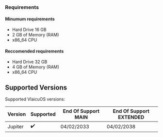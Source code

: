 ### Requirements
#### Minumum requirements
- Hard Drive 16 GB
- 2 GB of Memory (RAM)
- x86_64 CPU
#### Reccomended requirements
- Hard Drive 32 GB
- 4 GB of Memory (RAM)
- x86_64 CPU 

## Supported Versions

Supported VlaicuOS versions:

| Version          | Supported          | End Of Support MAIN                   | End Of Support  EXTENDED                      |
| ---------------- | ------------------ | ------------------------------------  | ------------------------------------          |
| Jupiter          | ✔️                 | 04/02/2033                           | 04/02/2038                                     |
